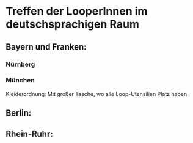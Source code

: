 # Treffen der LooperInnen im deutschsprachigen Raum

## Bayern und Franken:

### Nürnberg

### München
Kleiderordnung: Mit großer Tasche, wo alle Loop-Utensilien Platz haben

## Berlin:

## Rhein-Ruhr:
